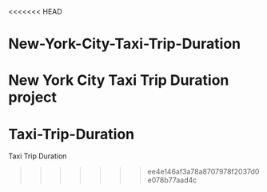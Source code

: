 <<<<<<< HEAD
# New-York-City-Taxi-Trip-Duration
New York City Taxi Trip Duration project 
=======
# Taxi-Trip-Duration
Taxi Trip Duration
>>>>>>> ee4e146af3a78a8707978f2037d0e078b77aad4c
